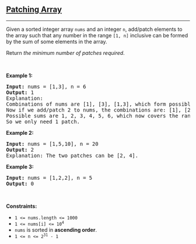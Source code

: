 <h2><a href="https://leetcode.com/problems/patching-array/" target="_blank">Patching Array</a></h2>
<hr><p>Given a sorted integer array <code>nums</code> and an integer <code>n</code>, add/patch elements to the array such that any number in the range <code>[1, n]</code> inclusive can be formed by the sum of some elements in the array.</p>
<p>Return <em>the minimum number of patches required</em>.</p>
<p> </p>
<p><strong class="example">Example 1:</strong></p>
<pre><strong>Input:</strong> nums = [1,3], n = 6
<strong>Output:</strong> 1
Explanation:
Combinations of nums are [1], [3], [1,3], which form possible sums of: 1, 3, 4.
Now if we add/patch 2 to nums, the combinations are: [1], [2], [3], [1,3], [2,3], [1,2,3].
Possible sums are 1, 2, 3, 4, 5, 6, which now covers the range [1, 6].
So we only need 1 patch.
</pre>
<p><strong class="example">Example 2:</strong></p>
<pre><strong>Input:</strong> nums = [1,5,10], n = 20
<strong>Output:</strong> 2
Explanation: The two patches can be [2, 4].
</pre>
<p><strong class="example">Example 3:</strong></p>
<pre><strong>Input:</strong> nums = [1,2,2], n = 5
<strong>Output:</strong> 0
</pre>
<p> </p>
<p><strong>Constraints:</strong></p>
<ul>
<li><code>1 &lt;= nums.length &lt;= 1000</code></li>
<li><code>1 &lt;= nums[i] &lt;= 10<sup>4</sup></code></li>
<li><code>nums</code> is sorted in <strong>ascending order</strong>.</li>
<li><code>1 &lt;= n &lt;= 2<sup>31</sup> - 1</code></li>
</ul>
